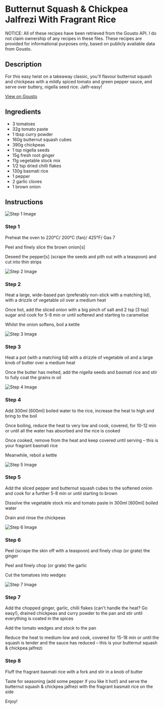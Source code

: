 # Butternut Squash & Chickpea Jalfrezi With Fragrant Rice

NOTICE: All of these recipes have been retrieved from the Gousto API. I do not claim ownership of any recipes in these files. These recipes are provided for informational purposes only, based on publicly available data from Gousto.

## Description

For this easy twist on a takeaway classic, you'll flavour butternut squash and chickpeas with a mildly spiced tomato and green pepper sauce, and serve over buttery, nigella seed rice. Jalfr-easy!

[View on Gousto](https://www.gousto.co.uk/recipes/cookbook/squash-chickpea-jalfrezi-with-fragrant-basmati-rice)

## Ingredients

- 3 tomatoes
- 32g tomato paste
- 1 tbsp curry powder 
- 160g butternut squash cubes
- 390g chickpeas
- 1 tsp nigella seeds
- 15g fresh root ginger
- 11g vegetable stock mix
- 1/2 tsp dried chilli flakes
- 130g basmati rice
- 1 pepper
- 2 garlic cloves
- 1 brown onion

## Instructions

![Step 1 Image](https://production-media.gousto.co.uk/cms/recipe-step-image/step-1-1675165646757-x200.jpg)

### Step 1

Preheat the oven to 220°C/ 200°C (fan)/ 425°F/ Gas 7

Peel and finely slice the brown onion<span class="text-danger">[s]</span>

Deseed the pepper<span class="text-danger">[s]</span> (scrape the seeds and pith out with a teaspoon) and cut into thin strips

![Step 2 Image](https://production-media.gousto.co.uk/cms/recipe-step-image/Step-2-1675165655090-x200.jpg)

### Step 2

Heat a large, wide-based pan (preferably non-stick with a matching lid), with a drizzle of vegetable oil over a medium heat

Once hot, add the sliced onion with a big pinch of salt and 2 tsp <span class="text-danger">[3 tsp] </span>sugar and cook for 5-8 min or until softened and starting to caramelise

Whilst the onion softens, boil a kettle

![Step 3 Image](https://production-media.gousto.co.uk/cms/recipe-step-image/Step-3-1675165664195-x200.jpg)

### Step 3

Heat a pot (with a matching lid) with a drizzle of vegetable oil and a large knob of butter over a medium heat

Once the butter has melted, add the nigella seeds and basmati rice and stir to fully coat the grains in oil

![Step 4 Image](https://production-media.gousto.co.uk/cms/recipe-step-image/Step-4-1675165673590-x200.jpg)

### Step 4

Add 300ml<span class="text-danger"> [600ml]</span> boiled water to the rice, increase the heat to high and bring to the boil

Once boiling, reduce the heat to very low and cook, covered, for 10-12 min or until all the water has absorbed and the rice is cooked

Once cooked, remove from the heat and keep covered until serving – this is your fragrant basmati rice

Meanwhile, reboil a kettle

![Step 5 Image](https://production-media.gousto.co.uk/cms/recipe-step-image/step-5-1675165686008-x200.jpg)

### Step 5

Add the sliced pepper and butternut squash cubes to the softened onion and cook for a further 5-8 min or until starting to brown

Dissolve the vegetable stock mix and tomato paste in 300ml<span class="text-danger"> [600ml] </span>boiled water

Drain and rinse the chickpeas

![Step 6 Image](https://production-media.gousto.co.uk/cms/recipe-step-image/Step-6-1675165696002-x200.jpg)

### Step 6

Peel (scrape the skin off with a teaspoon) and finely chop (or grate) the ginger

Peel and finely chop (or grate) the garlic

Cut the tomatoes into wedges

![Step 7 Image](https://production-media.gousto.co.uk/cms/recipe-step-image/step-7-1675165704875-x200.jpg)

### Step 7

Add the chopped ginger, garlic, chilli flakes (can't handle the heat? Go easy!), drained chickpeas and curry powder to the pan and stir until everything is coated in the spices

Add the tomato wedges and stock to the pan

Reduce the heat to medium-low and cook, covered for 15-18 min or until the squash is tender and the sauce has reduced – this is your butternut squash & chickpea jalfrezi

### Step 8

Fluff the fragrant basmati rice with a fork and stir in a knob of butter

Taste for seasoning (add some pepper if you like it hot!) and serve the butternut squash & chickpea jalfrezi with the fragrant basmati rice on the side

Enjoy!

